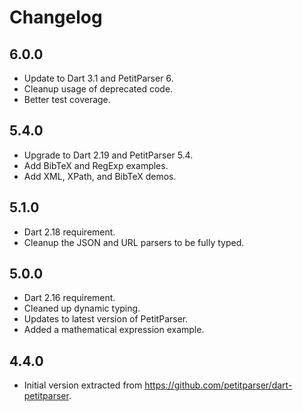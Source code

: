 # Changelog

## 6.0.0

- Update to Dart 3.1 and PetitParser 6.
- Cleanup usage of deprecated code.
- Better test coverage.

## 5.4.0

- Upgrade to Dart 2.19 and PetitParser 5.4.
- Add BibTeX and RegExp examples.
- Add XML, XPath, and BibTeX demos.

## 5.1.0

- Dart 2.18 requirement.
- Cleanup the JSON and URL parsers to be fully typed.

## 5.0.0

* Dart 2.16 requirement.
* Cleaned up dynamic typing.
* Updates to latest version of PetitParser.
* Added a mathematical expression example.

## 4.4.0

* Initial version extracted from https://github.com/petitparser/dart-petitparser.